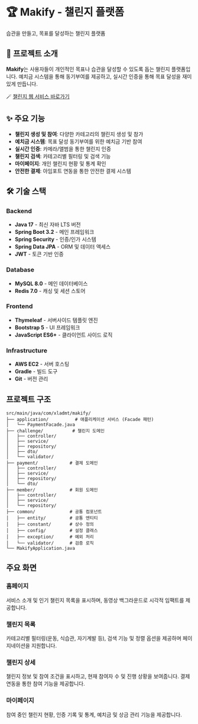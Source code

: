# 🏆 Makify - 챌린지 플랫폼

습관을 만들고, 목표를 달성하는 챌린지 플랫폼

## 📖 프로젝트 소개

**Makify**는 사용자들이 개인적인 목표나 습관을 달성할 수 있도록 돕는 챌린지 플랫폼입니다. 
예치금 시스템을 통해 동기부여를 제공하고, 실시간 인증을 통해 목표 달성을 재미있게 만듭니다.

🪄 [챌린지 웹 서비스 바로가기](https://makiify.life)


## ✨ 주요 기능

* **챌린지 생성 및 참여**: 다양한 카테고리의 챌린지 생성 및 참가
* **예치금 시스템**: 목표 달성 동기부여를 위한 예치금 기반 참여
* **실시간 인증**: 카메라/앨범을 통한 챌린지 인증
* **챌린지 검색**: 카테고리별 필터링 및 검색 기능
* **마이페이지**: 개인 챌린지 현황 및 통계 확인
* **안전한 결제**: 아임포트 연동을 통한 안전한 결제 시스템

## 🛠️ 기술 스택

### Backend
* **Java 17** - 최신 자바 LTS 버전
* **Spring Boot 3.2** - 메인 프레임워크
* **Spring Security** - 인증/인가 시스템
* **Spring Data JPA** - ORM 및 데이터 액세스
* **JWT** - 토큰 기반 인증

### Database
* **MySQL 8.0** - 메인 데이터베이스
* **Redis 7.0** - 캐싱 및 세션 스토어

### Frontend
* **Thymeleaf** - 서버사이드 템플릿 엔진
* **Bootstrap 5** - UI 프레임워크
* **JavaScript ES6+** - 클라이언트 사이드 로직

### Infrastructure
* **AWS EC2** - 서버 호스팅
* **Gradle** - 빌드 도구
* **Git** - 버전 관리


## 프로젝트 구조

```
src/main/java/com/xladmt/makify/
├── application/          # 애플리케이션 서비스 (Facade 패턴)
│   └── PaymentFacade.java
├── challenge/           # 챌린지 도메인
│   ├── controller/
│   ├── service/
│   ├── repository/
│   ├── dto/
│   └── validator/
├── payment/            # 결제 도메인
│   ├── controller/
│   ├── service/
│   ├── repository/
│   └── dto/
├── member/             # 회원 도메인
│   ├── controller/
│   ├── service/
│   └── repository/
├── common/             # 공통 컴포넌트
│   ├── entity/         # 공통 엔티티
│   ├── constant/       # 상수 정의
│   ├── config/         # 설정 클래스
│   ├── exception/      # 예외 처리
│   └── validator/      # 검증 로직
└── MakifyApplication.java
```

## 주요 화면

### 홈페이지
서비스 소개 및 인기 챌린지 목록을 표시하며, 동영상 백그라운드로 시각적 임팩트를 제공합니다.

### 챌린지 목록
카테고리별 필터링(운동, 식습관, 자기계발 등), 검색 기능 및 정렬 옵션을 제공하며 페이지네이션을 지원합니다.

### 챌린지 상세
챌린지 정보 및 참여 조건을 표시하고, 현재 참여자 수 및 진행 상황을 보여줍니다. 결제 연동을 통한 참여 기능을 제공합니다.

### 마이페이지
참여 중인 챌린지 현황, 인증 기록 및 통계, 예치금 및 상금 관리 기능을 제공합니다.


